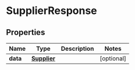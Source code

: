 
# SupplierResponse

## Properties
Name | Type | Description | Notes
------------ | ------------- | ------------- | -------------
**data** | [**Supplier**](Supplier.md) |  |  [optional]



